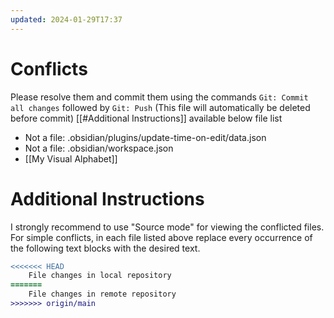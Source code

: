 ```yaml
---
updated: 2024-01-29T17:37
---
```

# Conflicts
Please resolve them and commit them using the commands `Git: Commit all changes` followed by `Git: Push`
(This file will automatically be deleted before commit)
[[#Additional Instructions]] available below file list

- Not a file: .obsidian/plugins/update-time-on-edit/data.json
- Not a file: .obsidian/workspace.json
- [[My Visual Alphabet]]

# Additional Instructions
I strongly recommend to use "Source mode" for viewing the conflicted files. For simple conflicts, in each file listed above replace every occurrence of the following text blocks with the desired text.

```diff
<<<<<<< HEAD
    File changes in local repository
=======
    File changes in remote repository
>>>>>>> origin/main
```